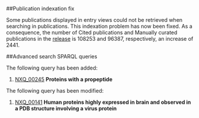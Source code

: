 ##Publication indexation fix

Some publications displayed in entry views could not be retrieved when searching in publications. This indexation problem has now been fixed. As a consequence, the number of Cited publications and Manually curated publications in the [release](../about/statistics) is 108253 and 96387, respectively, an increase of 2441.

##Advanced search SPARQL queries

The following query has been added:

1. [NXQ\_00245]( ../proteins/search?mode=advanced&queryId=NXQ_00245) **Proteins with a propeptide**

The following query has been modified:

1. [NXQ\_00141]( ../proteins/search?mode=advanced&queryId=NXQ_00141) **Human proteins highly expressed in brain and observed in a PDB structure involving a virus protein**
